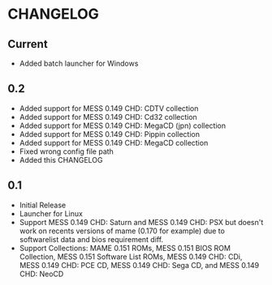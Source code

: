 CHANGELOG
=========

Current
-------

-   Added batch launcher for Windows

0.2
---

-   Added support for MESS 0.149 CHD: CDTV collection
-   Added support for MESS 0.149 CHD: Cd32 collection
-   Added support for MESS 0.149 CHD: MegaCD (jpn) collection
-   Added support for MESS 0.149 CHD: Pippin collection
-   Added support for MESS 0.149 CHD: MegaCD collection
-   Fixed wrong config file path
-   Added this CHANGELOG

0.1
---

-   Initial Release
-   Launcher for Linux
-   Support MESS 0.149 CHD: Saturn and MESS 0.149 CHD: PSX but doesn't work 
    on recents versions of mame (0.170 for example) due to softwarelist data 
    and bios requirement diff.
-   Support Collections: MAME 0.151 ROMs, MESS 0.151 BIOS ROM Collection, 
    MESS 0.151 Software List ROMs, MESS 0.149 CHD: CDi, 
    MESS 0.149 CHD: PCE CD, MESS 0.149 CHD: Sega CD, and MESS 0.149 CHD: NeoCD
